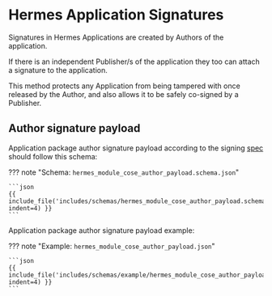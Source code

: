 # Hermes Application Signatures

Signatures in Hermes Applications are created by Authors of the application.

If there is an independent Publisher/s of the application they too can attach a signature to the application.

This method protects any Application from being tampered with once released by the Author,
and also allows it to be safely co-signed by a Publisher.

## Author signature payload

Application package author signature payload according to the signing
[spec](../hermes_signing_procedure/signature_format.md#signature-payload)
should follow this schema:

<!-- markdownlint-disable max-one-sentence-per-line -->
??? note "Schema: `hermes_module_cose_author_payload.schema.json`"

    ```json
    {{ include_file('includes/schemas/hermes_module_cose_author_payload.schema.json', indent=4) }}
    ```
<!-- markdownlint-enable max-one-sentence-per-line -->

Application package author signature payload example:

<!-- markdownlint-disable max-one-sentence-per-line -->
??? note "Example: `hermes_module_cose_author_payload.json`"

    ```json
    {{ include_file('includes/schemas/example/hermes_module_cose_author_payload.json', indent=4) }}
    ```
<!-- markdownlint-enable max-one-sentence-per-line -->
